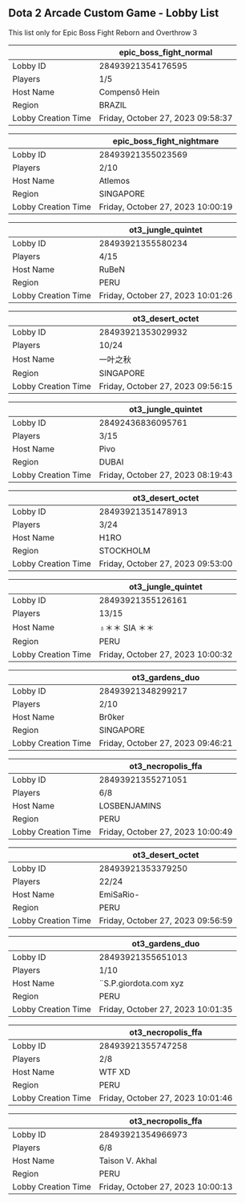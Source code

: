 ## Dota 2 Arcade Custom Game - Lobby List

This list only for Epic Boss Fight Reborn and Overthrow 3

|  | epic_boss_fight_normal |
| ------ | ------ |
| Lobby ID | 28493921354176595 |
| Players | 1/5 |
| Host Name | Compensô Hein |
| Region | BRAZIL |
| Lobby Creation Time | Friday, October 27, 2023 09:58:37 |


|  | epic_boss_fight_nightmare |
| ------ | ------ |
| Lobby ID | 28493921355023569 |
| Players | 2/10 |
| Host Name | Atlemos |
| Region | SINGAPORE |
| Lobby Creation Time | Friday, October 27, 2023 10:00:19 |


|  | ot3_jungle_quintet |
| ------ | ------ |
| Lobby ID | 28493921355580234 |
| Players | 4/15 |
| Host Name | RuBeN |
| Region | PERU |
| Lobby Creation Time | Friday, October 27, 2023 10:01:26 |


|  | ot3_desert_octet |
| ------ | ------ |
| Lobby ID | 28493921353029932 |
| Players | 10/24 |
| Host Name | 一叶之秋 |
| Region | SINGAPORE |
| Lobby Creation Time | Friday, October 27, 2023 09:56:15 |


|  | ot3_jungle_quintet |
| ------ | ------ |
| Lobby ID | 28492436836095761 |
| Players | 3/15 |
| Host Name | Pivo |
| Region | DUBAI |
| Lobby Creation Time | Friday, October 27, 2023 08:19:43 |


|  | ot3_desert_octet |
| ------ | ------ |
| Lobby ID | 28493921351478913 |
| Players | 3/24 |
| Host Name | H1RO |
| Region | STOCKHOLM |
| Lobby Creation Time | Friday, October 27, 2023 09:53:00 |


|  | ot3_jungle_quintet |
| ------ | ------ |
| Lobby ID | 28493921355126161 |
| Players | 13/15 |
| Host Name | ♁＊＊ SIA ＊＊ |
| Region | PERU |
| Lobby Creation Time | Friday, October 27, 2023 10:00:32 |


|  | ot3_gardens_duo |
| ------ | ------ |
| Lobby ID | 28493921348299217 |
| Players | 2/10 |
| Host Name | Br0ker |
| Region | SINGAPORE |
| Lobby Creation Time | Friday, October 27, 2023 09:46:21 |


|  | ot3_necropolis_ffa |
| ------ | ------ |
| Lobby ID | 28493921355271051 |
| Players | 6/8 |
| Host Name | LOSBENJAMINS |
| Region | PERU |
| Lobby Creation Time | Friday, October 27, 2023 10:00:49 |


|  | ot3_desert_octet |
| ------ | ------ |
| Lobby ID | 28493921353379250 |
| Players | 22/24 |
| Host Name | EmiSaRio- |
| Region | PERU |
| Lobby Creation Time | Friday, October 27, 2023 09:56:59 |


|  | ot3_gardens_duo |
| ------ | ------ |
| Lobby ID | 28493921355651013 |
| Players | 1/10 |
| Host Name | ¨S.P.giordota.com  xyz |
| Region | PERU |
| Lobby Creation Time | Friday, October 27, 2023 10:01:35 |


|  | ot3_necropolis_ffa |
| ------ | ------ |
| Lobby ID | 28493921355747258 |
| Players | 2/8 |
| Host Name | WTF XD |
| Region | PERU |
| Lobby Creation Time | Friday, October 27, 2023 10:01:46 |


|  | ot3_necropolis_ffa |
| ------ | ------ |
| Lobby ID | 28493921354966973 |
| Players | 6/8 |
| Host Name | Taison V. Akhal |
| Region | PERU |
| Lobby Creation Time | Friday, October 27, 2023 10:00:13 |


